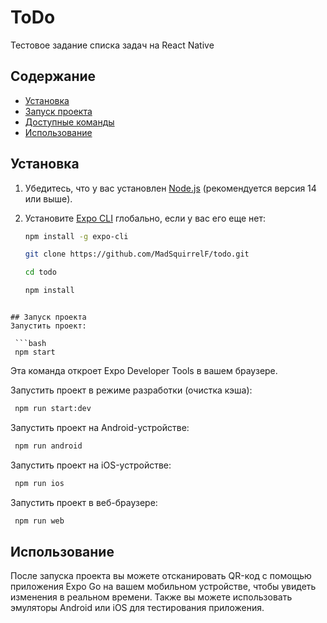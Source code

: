 # ToDo

Тестовое задание списка задач на React Native

## Содержание

- [Установка](#установка)
- [Запуск проекта](#запуск-проекта)
- [Доступные команды](#доступные-команды)
- [Использование](#использование)

## Установка

1. Убедитесь, что у вас установлен [Node.js](https://nodejs.org/) (рекомендуется версия 14 или выше).
2. Установите [Expo CLI](https://docs.expo.dev/get-started/installation/) глобально, если у вас его еще нет:

   ```bash
   npm install -g expo-cli

   git clone https://github.com/MadSquirrelF/todo.git

   cd todo

   npm install
  ```

## Запуск проекта
  Запустить проект:

   ```bash
   npm start

  ```
  Эта команда откроет Expo Developer Tools в вашем браузере.

  Запустить проект в режиме разработки (очистка кэша):

  ```bash
   npm run start:dev
  ```

  Запустить проект на Android-устройстве:

  ```bash
   npm run android
  ```

  Запустить проект на iOS-устройстве:

  ```bash
   npm run ios
  ```

  Запустить проект в веб-браузере:

  ```bash
   npm run web
  ```
## Использование

После запуска проекта вы можете отсканировать QR-код с помощью приложения Expo Go на вашем мобильном устройстве, чтобы увидеть изменения в реальном времени. Также вы можете использовать эмуляторы Android или iOS для тестирования приложения.